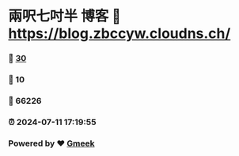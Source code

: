 # 兩呎七吋半 博客 :link: https://blog.zbccyw.cloudns.ch/ 
### :page_facing_up: [30](https://blog.zbccyw.cloudns.ch//tag.html) 
### :speech_balloon: 10 
### :hibiscus: 66226 
### :alarm_clock: 2024-07-11 17:19:55 
### Powered by :heart: [Gmeek](https://github.com/Meekdai/Gmeek)
